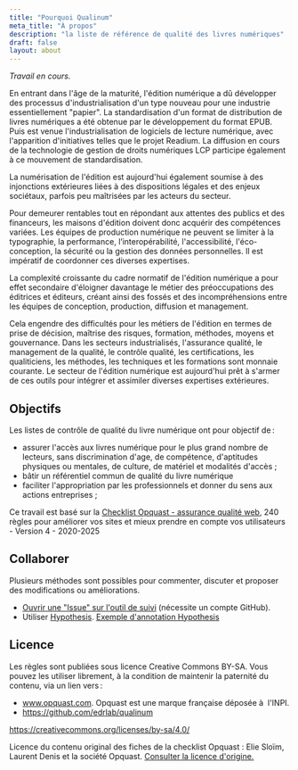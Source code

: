 ```yaml
---
title: "Pourquoi Qualinum"
meta_title: "À propos"
description: "la liste de référence de qualité des livres numériques"
draft: false
layout: about
---
```


*Travail en cours.*

En entrant dans l'âge de la maturité, l'édition numérique a dû développer des processus d'industrialisation d'un type nouveau pour une industrie essentiellement "papier". La standardisation d'un format de distribution de livres numériques a été obtenue par le développement du format EPUB. Puis est venue l'industrialisation de logiciels de lecture numérique, avec l'apparition d'initiatives telles que le projet Readium. La diffusion en cours de la technologie de gestion de droits numériques LCP participe également à ce mouvement de standardisation.

La numérisation de l'édition est aujourd'hui également soumise à des injonctions extérieures liées à des dispositions légales et des enjeux sociétaux, parfois  peu maîtrisées par les acteurs du secteur.

Pour demeurer rentables tout en répondant aux attentes des publics et des financeurs, les maisons d'édition doivent donc acquérir des compétences variées. Les équipes de production numérique ne peuvent se limiter à la typographie, la performance, l’interopérabilité, l'accessibilité, l'éco-conception, la sécurité ou la gestion des données personnelles. Il est impératif de coordonner ces diverses expertises.

La complexité croissante du cadre normatif de l'édition numérique a pour effet secondaire d'éloigner davantage le métier des préoccupations des éditrices et éditeurs, créant ainsi des fossés et des incompréhensions entre les équipes de conception, production, diffusion et management.

Cela engendre des difficultés pour les métiers de l'édition en termes de prise de décision, maîtrise des risques, formation, méthodes, moyens et gouvernance. Dans les secteurs industrialisés, l'assurance qualité, le management de la qualité, le contrôle qualité, les certifications, les qualiticiens, les méthodes, les techniques et les formations sont monnaie courante. Le secteur de l'édition numérique est aujourd'hui prêt à s'armer de ces outils pour intégrer et assimiler diverses expertises extérieures.

## Objectifs

Les listes de contrôle de qualité du livre numérique ont pour objectif de&#8239;:

* assurer l'accès aux livres numérique pour le plus grand nombre de lecteurs, sans discrimination d'age, de compétence, d'aptitudes physiques ou mentales, de culture, de matériel et modalités d'accès ;
* bâtir un référentiel commun de qualité du livre numérique
* faciliter l'appropriation par les professionnels et donner du sens aux actions entreprises ; 

Ce travail est basé sur la [Checklist Opquast - assurance qualité web](https://checklists.opquast.com/fr/assurance-qualite-web/), 240 règles pour améliorer vos sites et mieux prendre en compte vos utilisateurs - Version 4 - 2020-2025

## Collaborer

Plusieurs méthodes sont possibles pour commenter, discuter et proposer des modifications ou améliorations. 

* [Ouvrir une "Issue" sur l'outil de suivi](https://github.com/edrlab/qualinum/issues/new) (nécessite un compte GitHub).
* Utiliser [Hypothesis](https://hypothes.is). [Exemple d'annotation Hypothesis](https://hyp.is/0Ue8yGaIEe6g0hMib30YBw/localhost:1313/qualinum/fr/rules/001/) 
  
## Licence

Les règles sont publiées sous licence Creative Commons BY-SA. Vous pouvez les utiliser librement, à la condition de maintenir la paternité du contenu, via un lien vers&#8239;:

* www.opquast.com.  Opquast est une marque française déposée à  l'INPI.
* https://github.com/edrlab/qualinum

https://creativecommons.org/licenses/by-sa/4.0/

Licence du contenu original des fiches de la checklist Opquast : Elie Sloïm, Laurent Denis et la société Opquast. <a href="https://checklists.opquast.com/fr/assurance-qualite-web/licence/">Consulter la licence d'origine.</a>



